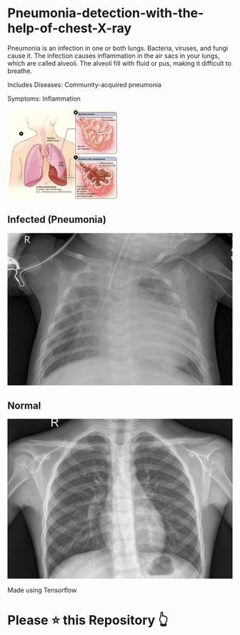 # Pneumonia-detection-with-the-help-of-chest-X-ray

Pneumonia is an infection in one or both lungs. Bacteria, viruses, and fungi cause it. The infection causes inflammation in the air sacs in your lungs, which are called alveoli. The alveoli fill with fluid or pus, making it difficult to breathe.

Includes Diseases: Community-acquired pneumonia

Symptoms: Inflammation


![](https://github.com/Amankumar29/Pneumonia-detection-with-the-help-of-chest-X-ray/blob/master/download.jfif)

## Infected (Pneumonia)                                                                                   

![](https://github.com/Amankumar29/Pneumonia-detection-with-the-help-of-chest-X-ray/blob/master/person1_virus_6.jpeg)   

## Normal

![](https://github.com/Amankumar29/Pneumonia-detection-with-the-help-of-chest-X-ray/blob/master/IM-0001-0001.jpeg)     

Made using Tensorflow 
# Please ⭐ this Repository 👆 
